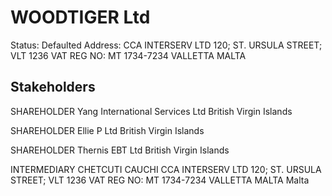# WOODTIGER Ltd
Status: Defaulted
Address: CCA INTERSERV LTD 120; ST. URSULA STREET; VLT 1236 VAT REG NO: MT 1734-7234 VALLETTA MALTA

## Stakeholders
SHAREHOLDER
Yang International Services Ltd
British Virgin Islands


SHAREHOLDER
Ellie P Ltd
British Virgin Islands


SHAREHOLDER
Thernis EBT Ltd
British Virgin Islands


INTERMEDIARY
CHETCUTI CAUCHI
CCA INTERSERV LTD 120; ST. URSULA STREET; VLT 1236 VAT REG NO: MT 1734-7234 VALLETTA MALTA
Malta



